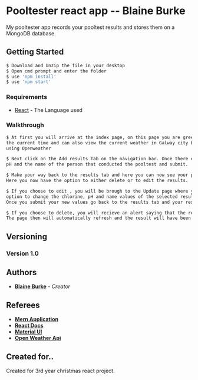 # Pooltester react app -- Blaine Burke
My pooltester app records your pooltest results and stores them on a MongoDB database.

## Getting Started
```sh
$ Download and Unzip the file in your desktop
$ Open cmd prompt and enter the folder
$ use 'npm install'
$ use 'npm start'
```
### Requirements

* [React](https://reactjs.org/) - The Language used

### Walkthrough
```sh
$ At first you will arrive at the index page, on this page you are greeted to the app by
the current time and can also view the current weather in Galway city by using my Api created
using Openweather
```
```sh
$ Next click on the Add results Tab on the navigation bar. Once there enter the chlorine , 
pH and the name of the person that conducted the pooltest and submit.
```
```sh
$ Make your way back to the results tab and here you can now see your previously entered result.
Here you now have the option to either delete or to edit the results.
```
```sh
$ If you choose to edit , you will be brough to the Update page where you will have the 
option to change the chlorine, pH and name values of the selected result.
Once you submit your new values go back to the results tab and your results will have updated.
```
```sh
$ If you choose to delete, you will recieve an alert saying that the result has been deleted.
The page then will automatically refresh and the result will have been removed
```
## Versioning

### Version 1.0

## Authors

* **[Blaine Burke](https://github.com/BurkeBlaine1999)** - *Creator*

## Referees

* **[Mern Application](https://github.com/MERN-Application)**
* **[React Docs](https://reactjs.org/)**
* **[Material UI](https://material-ui.com/)**
* **[Open Weather Api](https://openweathermap.org/api)**

## Created for..

Created for 3rd year christmas react project. 
